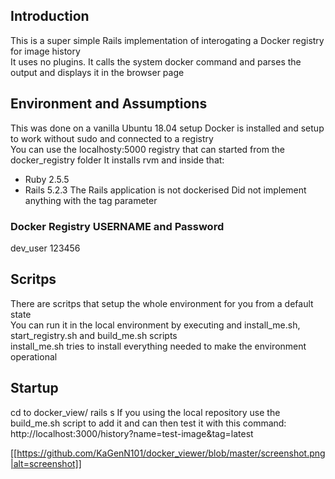 
## Introduction 
This is a super simple Rails implementation of interogating a Docker registry for image history  
It uses no plugins. It calls the system docker command and parses the output and displays it in the browser page


## Environment and Assumptions
This was done on a vanilla Ubuntu 18.04 setup
Docker is installed and setup to work without sudo and connected to a registry  
You can use the localhosty:5000 registry that can started from the docker_registry folder
It installs rvm and inside that:
 - Ruby 2.5.5
 - Rails 5.2.3
The Rails application is not dockerised
Did not implement anything with the tag parameter

### Docker Registry USERNAME and Password
dev_user
123456

## Scritps
There are scritps that setup the whole environment for you from a default state  
You can run it in the local environment by executing and install_me.sh, start_registry.sh and build_me.sh scripts  
install_me.sh tries to install everything needed to make the environment operational


## Startup
cd to docker_view/
rails s
If you using the local repository use the build_me.sh script to add it and can then test it with this command:
http://localhost:3000/history?name=test-image&tag=latest

[[https://github.com/KaGenN101/docker_viewer/blob/master/screenshot.png|alt=screenshot]]

